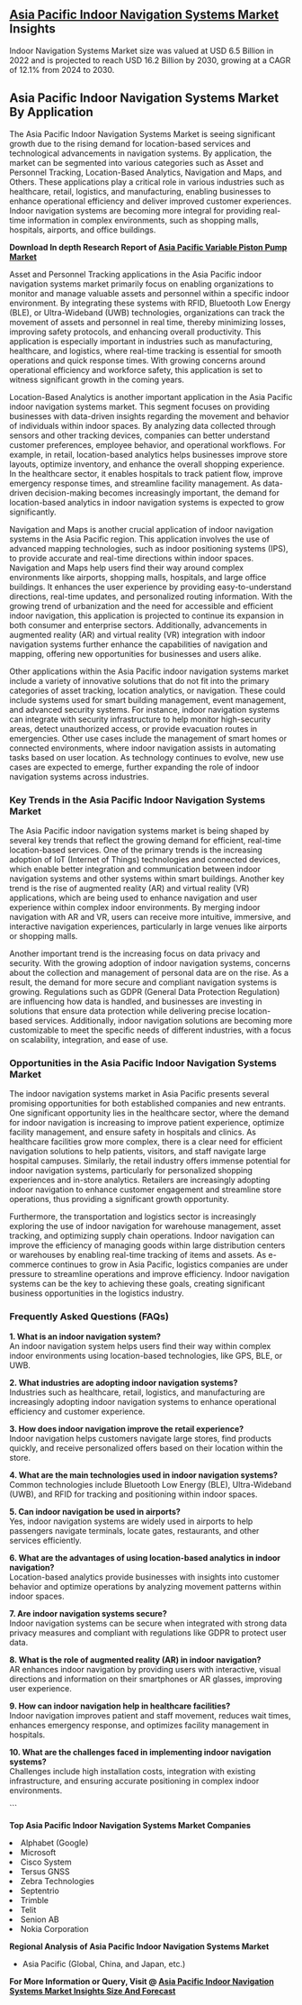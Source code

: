 <h2><a href="https://www.verifiedmarketreports.com/download-sample/?rid=485498&amp;utm_source=Github-Feb&amp;utm_medium=219" target="_blank">Asia Pacific Indoor Navigation Systems Market</a> Insights</h2><p>Indoor Navigation Systems Market size was valued at USD 6.5 Billion in 2022 and is projected to reach USD 16.2 Billion by 2030, growing at a CAGR of 12.1% from 2024 to 2030.</p><p><h2>Asia Pacific Indoor Navigation Systems Market By Application</h2> <p>The Asia Pacific Indoor Navigation Systems Market is seeing significant growth due to the rising demand for location-based services and technological advancements in navigation systems. By application, the market can be segmented into various categories such as Asset and Personnel Tracking, Location-Based Analytics, Navigation and Maps, and Others. These applications play a critical role in various industries such as healthcare, retail, logistics, and manufacturing, enabling businesses to enhance operational efficiency and deliver improved customer experiences. Indoor navigation systems are becoming more integral for providing real-time information in complex environments, such as shopping malls, hospitals, airports, and office buildings.</p> <p><p><strong>Download In depth Research Report of <a href="https://www.verifiedmarketreports.com/download-sample/?rid=236118&amp;utm_source=Pulse-Dec&amp;utm_medium=219" target="_blank">Asia Pacific Variable Piston Pump Market</a></strong></p></p> <p>Asset and Personnel Tracking applications in the Asia Pacific indoor navigation systems market primarily focus on enabling organizations to monitor and manage valuable assets and personnel within a specific indoor environment. By integrating these systems with RFID, Bluetooth Low Energy (BLE), or Ultra-Wideband (UWB) technologies, organizations can track the movement of assets and personnel in real time, thereby minimizing losses, improving safety protocols, and enhancing overall productivity. This application is especially important in industries such as manufacturing, healthcare, and logistics, where real-time tracking is essential for smooth operations and quick response times. With growing concerns around operational efficiency and workforce safety, this application is set to witness significant growth in the coming years. <p>Location-Based Analytics is another important application in the Asia Pacific indoor navigation systems market. This segment focuses on providing businesses with data-driven insights regarding the movement and behavior of individuals within indoor spaces. By analyzing data collected through sensors and other tracking devices, companies can better understand customer preferences, employee behavior, and operational workflows. For example, in retail, location-based analytics helps businesses improve store layouts, optimize inventory, and enhance the overall shopping experience. In the healthcare sector, it enables hospitals to track patient flow, improve emergency response times, and streamline facility management. As data-driven decision-making becomes increasingly important, the demand for location-based analytics in indoor navigation systems is expected to grow significantly. <p>Navigation and Maps is another crucial application of indoor navigation systems in the Asia Pacific region. This application involves the use of advanced mapping technologies, such as indoor positioning systems (IPS), to provide accurate and real-time directions within indoor spaces. Navigation and Maps help users find their way around complex environments like airports, shopping malls, hospitals, and large office buildings. It enhances the user experience by providing easy-to-understand directions, real-time updates, and personalized routing information. With the growing trend of urbanization and the need for accessible and efficient indoor navigation, this application is projected to continue its expansion in both consumer and enterprise sectors. Additionally, advancements in augmented reality (AR) and virtual reality (VR) integration with indoor navigation systems further enhance the capabilities of navigation and mapping, offering new opportunities for businesses and users alike. <p>Other applications within the Asia Pacific indoor navigation systems market include a variety of innovative solutions that do not fit into the primary categories of asset tracking, location analytics, or navigation. These could include systems used for smart building management, event management, and advanced security systems. For instance, indoor navigation systems can integrate with security infrastructure to help monitor high-security areas, detect unauthorized access, or provide evacuation routes in emergencies. Other use cases include the management of smart homes or connected environments, where indoor navigation assists in automating tasks based on user location. As technology continues to evolve, new use cases are expected to emerge, further expanding the role of indoor navigation systems across industries. <h3>Key Trends in the Asia Pacific Indoor Navigation Systems Market</h3> <p>The Asia Pacific indoor navigation systems market is being shaped by several key trends that reflect the growing demand for efficient, real-time location-based services. One of the primary trends is the increasing adoption of IoT (Internet of Things) technologies and connected devices, which enable better integration and communication between indoor navigation systems and other systems within smart buildings. Another key trend is the rise of augmented reality (AR) and virtual reality (VR) applications, which are being used to enhance navigation and user experience within complex indoor environments. By merging indoor navigation with AR and VR, users can receive more intuitive, immersive, and interactive navigation experiences, particularly in large venues like airports or shopping malls. <p>Another important trend is the increasing focus on data privacy and security. With the growing adoption of indoor navigation systems, concerns about the collection and management of personal data are on the rise. As a result, the demand for more secure and compliant navigation systems is growing. Regulations such as GDPR (General Data Protection Regulation) are influencing how data is handled, and businesses are investing in solutions that ensure data protection while delivering precise location-based services. Additionally, indoor navigation solutions are becoming more customizable to meet the specific needs of different industries, with a focus on scalability, integration, and ease of use.</p> <h3>Opportunities in the Asia Pacific Indoor Navigation Systems Market</h3> <p>The indoor navigation systems market in Asia Pacific presents several promising opportunities for both established companies and new entrants. One significant opportunity lies in the healthcare sector, where the demand for indoor navigation is increasing to improve patient experience, optimize facility management, and ensure safety in hospitals and clinics. As healthcare facilities grow more complex, there is a clear need for efficient navigation solutions to help patients, visitors, and staff navigate large hospital campuses. Similarly, the retail industry offers immense potential for indoor navigation systems, particularly for personalized shopping experiences and in-store analytics. Retailers are increasingly adopting indoor navigation to enhance customer engagement and streamline store operations, thus providing a significant growth opportunity. <p>Furthermore, the transportation and logistics sector is increasingly exploring the use of indoor navigation for warehouse management, asset tracking, and optimizing supply chain operations. Indoor navigation can improve the efficiency of managing goods within large distribution centers or warehouses by enabling real-time tracking of items and assets. As e-commerce continues to grow in Asia Pacific, logistics companies are under pressure to streamline operations and improve efficiency. Indoor navigation systems can be the key to achieving these goals, creating significant business opportunities in the logistics industry.</p> <h3>Frequently Asked Questions (FAQs)</h3> <p><b>1. What is an indoor navigation system?</b><br>An indoor navigation system helps users find their way within complex indoor environments using location-based technologies, like GPS, BLE, or UWB.</p> <p><b>2. What industries are adopting indoor navigation systems?</b><br>Industries such as healthcare, retail, logistics, and manufacturing are increasingly adopting indoor navigation systems to enhance operational efficiency and customer experience.</p> <p><b>3. How does indoor navigation improve the retail experience?</b><br>Indoor navigation helps customers navigate large stores, find products quickly, and receive personalized offers based on their location within the store.</p> <p><b>4. What are the main technologies used in indoor navigation systems?</b><br>Common technologies include Bluetooth Low Energy (BLE), Ultra-Wideband (UWB), and RFID for tracking and positioning within indoor spaces.</p> <p><b>5. Can indoor navigation be used in airports?</b><br>Yes, indoor navigation systems are widely used in airports to help passengers navigate terminals, locate gates, restaurants, and other services efficiently.</p> <p><b>6. What are the advantages of using location-based analytics in indoor navigation?</b><br>Location-based analytics provide businesses with insights into customer behavior and optimize operations by analyzing movement patterns within indoor spaces.</p> <p><b>7. Are indoor navigation systems secure?</b><br>Indoor navigation systems can be secure when integrated with strong data privacy measures and compliant with regulations like GDPR to protect user data.</p> <p><b>8. What is the role of augmented reality (AR) in indoor navigation?</b><br>AR enhances indoor navigation by providing users with interactive, visual directions and information on their smartphones or AR glasses, improving user experience.</p> <p><b>9. How can indoor navigation help in healthcare facilities?</b><br>Indoor navigation improves patient and staff movement, reduces wait times, enhances emergency response, and optimizes facility management in hospitals.</p> <p><b>10. What are the challenges faced in implementing indoor navigation systems?</b><br>Challenges include high installation costs, integration with existing infrastructure, and ensuring accurate positioning in complex indoor environments.</p> ```</p><p><strong>Top Asia Pacific Indoor Navigation Systems Market Companies</strong></p><div data-test-id=""><p><li>Alphabet (Google)</li><li> Microsoft</li><li> Cisco System</li><li> Tersus GNSS</li><li> Zebra Technologies</li><li> Septentrio</li><li> Trimble</li><li> Telit</li><li> Senion AB</li><li> Nokia Corporation</li></p><div><strong>Regional Analysis of&nbsp;Asia Pacific Indoor Navigation Systems Market</strong></div><ul><li dir="ltr"><p dir="ltr">Asia Pacific (Global, China, and Japan, etc.)</p></li></ul><p><strong>For More Information or Query, Visit @&nbsp;</strong><strong><a href="https://www.verifiedmarketreports.com/product/indoor-navigation-systems-market/?utm_source=Github-Feb&amp;utm_medium=219" target="_blank">Asia Pacific Indoor Navigation Systems Market Insights Size And Forecast</a></strong></p></div><h2>&nbsp;</h2><div data-test-id="">&nbsp;</div>

